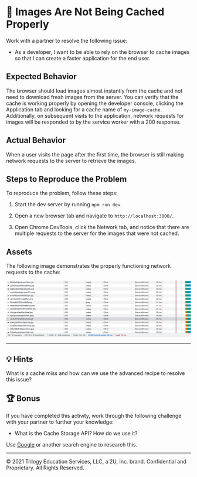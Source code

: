 # 🐛 Images Are Not Being Cached Properly

Work with a partner to resolve the following issue:

* As a developer, I want to be able to rely on the browser to cache images so that I can create a faster application for the end user.

## Expected Behavior

The browser should load images almost instantly from the cache and not need to download fresh images from the server. You can verify that the cache is working properly by opening the developer console, clicking the Application tab and looking for a cache name of `my-image-cache`. Additionally, on subsequent visits to the application, network requests for images will be responded to by the service worker with a 200 response.

## Actual Behavior

When a user visits the page after the first time, the browser is still making network requests to the server to retrieve the images.

## Steps to Reproduce the Problem

To reproduce the problem, follow these steps:

1. Start the dev server by running `npm run dev`.

2. Open a new browser tab and navigate to `http://localhost:3000/`.

3. Open Chrome DevTools, click the Network tab, and notice that there are multiple requests to the server for the images that were not cached.

## Assets

The following image demonstrates the properly functioning network requests to the cache:

![Network tab of chrome based browser showing 200 status codes](./Images/network.png)

---

## 💡 Hints

What is a cache miss and how can we use the advanced recipe to resolve this issue?

## 🏆 Bonus

If you have completed this activity, work through the following challenge with your partner to further your knowledge:

* What is the Cache Storage API? How do we use it?

Use [Google](https://www.google.com) or another search engine to research this.

---
© 2021 Trilogy Education Services, LLC, a 2U, Inc. brand. Confidential and Proprietary. All Rights Reserved.
